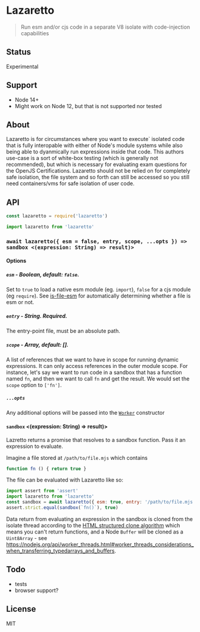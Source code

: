 # Lazaretto

> Run esm and/or cjs code in a separate V8 isolate with code-injection capabilities

## Status

Experimental

## Support

* Node 14+
* Might work on Node 12, but that is not supported nor tested

## About

Lazaretto is for circumstances where you want to execute` isolated code that is fully interopable with 
either of Node's module systems while also being able to dyanmically run expressions inside that code. 
This authors use-case is a sort of white-box testing (which is generally not recommended), but which is 
necessary for evaluating exam questions for the OpenJS Certifications. Lazaretto should not be relied on
for completely safe isolation, the file system and so forth can still be accessed so you still need 
containers/vms for safe isolation of user code.

## API

```js
const lazaretto = require('lazaretto')
```

```js
import lazaretto from 'lazaretto'
```

### `await lazaretto({ esm = false, entry, scope, ...opts }) => sandbox <(expression: String) => result)>`

#### Options

##### `esm` - Boolean, default: `false`. 

Set to `true` to load a native esm module (eg. `import`), `false` for a cjs module (eg `require`). See [is-file-esm](https://github.com/davidmarkclements/is-file-esm) for automatically determining whether a file is esm or not.

##### `entry` - String. Required. 

The entry-point file, must be an absolute path.


##### `scope` - Array, default: []. 

A list of references that we want to have in scope for running dynamic expressions. It can only access references in the outer module scope.
For instance, let's say we want to run code in a sandbox that has a function named `fn`, and then we want to call `fn` and get the result.
We would set the `scope` option to `['fn']`. 

##### `...opts`

Any additional options will be passed into the [`Worker`](https://nodejs.org/dist/latest-v14.x/docs/api/worker_threads.html#worker_threads_new_worker_filename_options) constructor


#### `sandbox` <(expression: String) => result)>

Lazretto returns a promise that resolves to a sandbox function. Pass it an expression to evaluate. 

Imagine a file stored at `/path/to/file.mjs` which contains

```js
function fn () { return true }
```

The file can be evaluated with Lazaretto like so:

```js
import assert from 'assert'
import lazaretto from 'lazaretto'
const sandbox = await lazaretto({ esm: true, entry: '/path/to/file.mjs', scope: ['fn'] })
assert.strict.equal(sandbox(`fn()`), true)
```

Data return from evaluating an expression in the sandbox is cloned from the isolate thread according to the [HTML structured clone algorithm](https://developer.mozilla.org/en-US/docs/Web/API/Web_Workers_API/Structured_clone_algorithm) which means you can't return functions, and a Node `Buffer` will be cloned as a `Uint8Array` - see https://nodejs.org/api/worker_threads.html#worker_threads_considerations_when_transferring_typedarrays_and_buffers.

## Todo

* tests
* browser support?

## License

MIT

